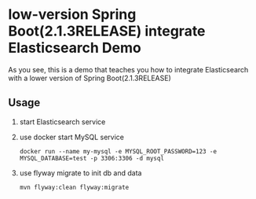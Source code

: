 # low-version Spring Boot(2.1.3RELEASE) integrate Elasticsearch Demo

As you see, this is a demo that teaches you how to integrate Elasticsearch with a lower version of Spring Boot(2.1.3RELEASE) 

## Usage

1. start Elasticsearch service
2. use docker start MySQL service
     ```
     docker run --name my-mysql -e MYSQL_ROOT_PASSWORD=123 -e MYSQL_DATABASE=test -p 3306:3306 -d mysql
    ```
3. use flyway migrate to init db and data

    ```
    mvn flyway:clean flyway:migrate
    ```
